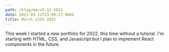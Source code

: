 ```yaml
---
path: /blog/march-12-2022
date: 2022-03-12T23:09:27.066Z
title: March 12th 2022
---
```

This week I started a new portfolio for 2022, this time without a tutorial. I'm starting with HTML, CSS, and Javascript but I plan to implement React components in the future.